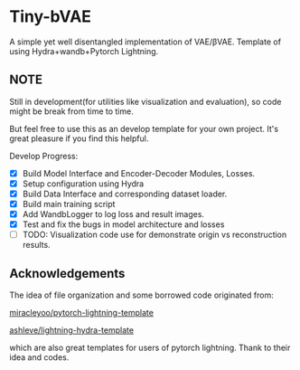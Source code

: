 # Tiny-bVAE
A simple yet well disentangled implementation of VAE/βVAE. Template of using Hydra+wandb+Pytorch Lightning.

## NOTE
Still in development(for utilities like visualization and evaluation), so code might be break from time to time.

But feel free to use this as an develop template for your own project. It's great pleasure if you find this helpful.

Develop Progress:

- [x] Build Model Interface and Encoder-Decoder Modules, Losses.
- [x] Setup configuration using Hydra
- [x] Build Data Interface and corresponding dataset loader.
- [x] Build main training script
- [x] Add WandbLogger to log loss and result images.
- [x] Test and fix the bugs in model architecture and losses
- [ ] TODO: Visualization code use for demonstrate origin vs reconstruction results.

## Acknowledgements
The idea of file organization and some borrowed code originated from:

[miracleyoo/pytorch-lightning-template](https://github.com/miracleyoo/pytorch-lightning-template)

[ashleve/lightning-hydra-template](https://github.com/ashleve/lightning-hydra-template)

which are also great templates for users of pytorch lightning. Thank to their idea and codes.